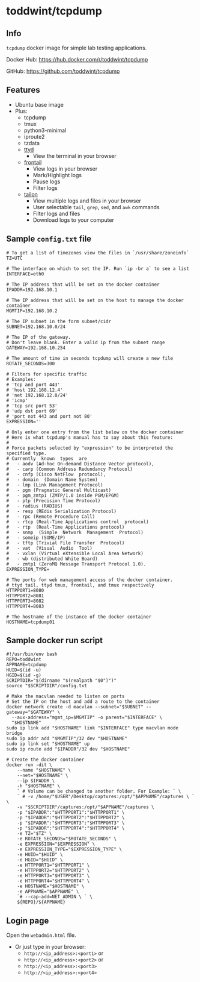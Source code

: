 # toddwint/tcpdump

## Info

`tcpdump` docker image for simple lab testing applications.

Docker Hub: <https://hub.docker.com/r/toddwint/tcpdump>

GitHub: <https://github.com/toddwint/tcpdump>


## Features

- Ubuntu base image
- Plus:
  - tcpdump
  - tmux
  - python3-minimal
  - iproute2
  - tzdata
  - [ttyd](https://github.com/tsl0922/ttyd)
    - View the terminal in your browser
  - [frontail](https://github.com/mthenw/frontail)
    - View logs in your browser
    - Mark/Highlight logs
    - Pause logs
    - Filter logs
  - [tailon](https://github.com/gvalkov/tailon)
    - View multiple logs and files in your browser
    - User selectable `tail`, `grep`, `sed`, and `awk` commands
    - Filter logs and files
    - Download logs to your computer


## Sample `config.txt` file

```
# To get a list of timezones view the files in `/usr/share/zoneinfo`
TZ=UTC

# The interface on which to set the IP. Run `ip -br a` to see a list
INTERFACE=eth0

# The IP address that will be set on the docker container
IPADDR=192.168.10.1

# The IP address that will be set on the host to manage the docker container
MGMTIP=192.168.10.2

# The IP subnet in the form subnet/cidr
SUBNET=192.168.10.0/24

# The IP of the gateway. 
# Don't leave blank. Enter a valid ip from the subnet range
GATEWAY=192.168.10.254

# The amount of time in seconds tcpdump will create a new file
ROTATE_SECONDS=300

# Filters for specific traffic
# Examples:
# 'tcp and port 443'
# 'host 192.168.12.4'
# 'net 192.168.12.0/24'
# 'icmp'
# 'tcp src port 53'
# 'udp dst port 69'
# 'port not 443 and port not 80'
EXPRESSION=''

# Only enter one entry from the list below on the docker container
# Here is what tcpdump's manual has to say about this feature:
#
# Force packets selected by "expression" to be interpreted the specified type.
# Currently  known  types  are  
#   - aodv (Ad-hoc On-demand Distance Vector protocol),
#   - carp (Common Address Redundancy Protocol)
#   - cnfp (Cisco NetFlow  protocol),
#   - domain  (Domain Name System)
#   - lmp (Link Management Protocol)
#   - pgm (Pragmatic General Multicast)
#   - pgm_zmtp1 (ZMTP/1.0 inside PGM/EPGM)
#   - ptp (Precision Time Protocol)
#   - radius (RADIUS)
#   - resp (REdis Serialization Protocol)
#   - rpc (Remote Procedure Call)
#   - rtcp (Real-Time Applications control  protocol)
#   - rtp  (Real-Time Applications protocol)
#   - snmp  (Simple  Network  Management  Protocol)
#   - someip (SOME/IP)
#   - tftp (Trivial File Transfer  Protocol)
#   - vat  (Visual  Audio  Tool)
#   - vxlan (Virtual eXtensible Local Area Network)
#   - wb (distributed White Board)
#   - zmtp1 (ZeroMQ Message Transport Protocol 1.0).
EXPRESSION_TYPE=

# The ports for web management access of the docker container.
# ttyd tail, ttyd tmux, frontail, and tmux respectively
HTTPPORT1=8080
HTTPPORT2=8081
HTTPPORT3=8082
HTTPPORT4=8083

# The hostname of the instance of the docker container
HOSTNAME=tcpdump01
```


## Sample docker run script

```
#!/usr/bin/env bash
REPO=toddwint
APPNAME=tcpdump
HUID=$(id -u)
HGID=$(id -g)
SCRIPTDIR="$(dirname "$(realpath "$0")")"
source "$SCRIPTDIR"/config.txt

# Make the macvlan needed to listen on ports
# Set the IP on the host and add a route to the container
docker network create -d macvlan --subnet="$SUBNET" --gateway="$GATEWAY" \
  --aux-address="mgmt_ip=$MGMTIP" -o parent="$INTERFACE" \
  "$HOSTNAME"
sudo ip link add "$HOSTNAME" link "$INTERFACE" type macvlan mode bridge
sudo ip addr add "$MGMTIP"/32 dev "$HOSTNAME"
sudo ip link set "$HOSTNAME" up
sudo ip route add "$IPADDR"/32 dev "$HOSTNAME"

# Create the docker container
docker run -dit \
    --name "$HOSTNAME" \
    --net="$HOSTNAME" \
    --ip $IPADDR \
    -h "$HOSTNAME" \
    ` # Volume can be changed to another folder. For Example: ` \
    ` # -v /home/"$USER"/Desktop/captures:/opt/"$APPNAME"/captures \ ` \
    -v "$SCRIPTDIR"/captures:/opt/"$APPNAME"/captures \
    -p "$IPADDR":"$HTTPPORT1":"$HTTPPORT1" \
    -p "$IPADDR":"$HTTPPORT2":"$HTTPPORT2" \
    -p "$IPADDR":"$HTTPPORT3":"$HTTPPORT3" \
    -p "$IPADDR":"$HTTPPORT4":"$HTTPPORT4" \
    -e TZ="$TZ" \
    -e ROTATE_SECONDS="$ROTATE_SECONDS" \
    -e EXPRESSION="$EXPRESSION" \
    -e EXPRESSION_TYPE="$EXPRESSION_TYPE" \
    -e HUID="$HUID" \
    -e HGID="$HGID" \
    -e HTTPPORT1="$HTTPPORT1" \
    -e HTTPPORT2="$HTTPPORT2" \
    -e HTTPPORT3="$HTTPPORT3" \
    -e HTTPPORT4="$HTTPPORT4" \
    -e HOSTNAME="$HOSTNAME" \
    -e APPNAME="$APPNAME" \
    `# --cap-add=NET_ADMIN \ ` \
    ${REPO}/${APPNAME}
```


## Login page

Open the `webadmin.html` file.

- Or just type in your browser: 
  - `http://<ip_address>:<port1>` or
  - `http://<ip_address>:<port2>` or
  - `http://<ip_address>:<port3>`
  - `http://<ip_address>:<port4>`
